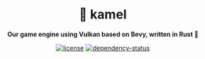 <!-- markdownlint-disable-file MD041 -->
<!-- markdownlint-disable-file MD033 -->

<div align="center">

# 🐫 kamel

**Our game engine using Vulkan based on Bevy, written in Rust 🦀**

[![license][license-badge]][license-url]
[![dependency-status][dependency-badge]][dependency-url]

[license-badge]: https://img.shields.io/badge/License-Apache_2.0-blue.svg
[license-url]: LICENSE

[dependency-badge]: https://deps.rs/repo/github/projectkml/kamel/status.svg
[dependency-url]: https://deps.rs/repo/github/projectkml/kamel

</div>